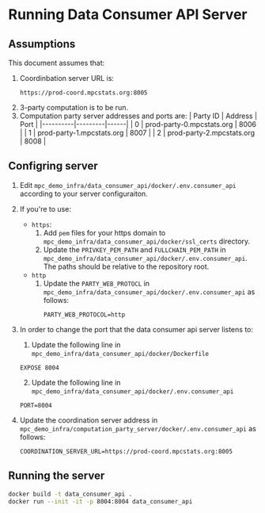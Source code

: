# Running Data Consumer API Server

## Assumptions
This document assumes that:
1. Coordinbation server URL is:
   ```
   https://prod-coord.mpcstats.org:8005
   ```
2. 3-party computation is to be run.
3. Computation party server addresses and ports are:
| Party ID | Address | Port |
|----------|---------|------|
| 0 | prod-party-0.mpcstats.org | 8006 |
| 1 | prod-party-1.mpcstats.org | 8007 |
| 2 | prod-party-2.mpcstats.org | 8008 |
 
## Configring server
1. Edit `mpc_demo_infra/data_consumer_api/docker/.env.consumer_api` according to your server configuraiton.
2. If you're to use:
   - `https`: 
     1. Add `pem` files for your https domain to `mpc_demo_infra/data_consumer_api/docker/ssl_certs` directory.
     2. Update the `PRIVKEY_PEM_PATH` and `FULLCHAIN_PEM_PATH` in `mpc_demo_infra/data_consumer_api/docker/.env.consumer_api`. The paths should be relative to the repository root.
   - `http`
     1. Update the `PARTY_WEB_PROTOCL` in `mpc_demo_infra/data_consumer_api/docker/.env.consumer_api` as follows:
        ```
        PARTY_WEB_PROTOCOL=http
        ``` 

3. In order to change the port that the data consumer api server listens to:
   1. Update the following line in `mpc_demo_infra/data_consumer_api/docker/Dockerfile`
   ```
   EXPOSE 8004
   ```
   2. Update the following line in `mpc_demo_infra/data_consumer_api/docker/.env.consumer_api`
   ```
   PORT=8004
   ```

4. Update the coordination server address in `mpc_demo_infra/computation_party_server/docker/.env.consumer_api` as follows:
   ```
   COORDINATION_SERVER_URL=https://prod-coord.mpcstats.org:8005
   ```

## Running the server
```bash
docker build -t data_consumer_api .
docker run --init -it -p 8004:8004 data_consumer_api
```

